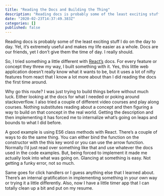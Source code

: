 ```yaml
---
title: "Reading the Docs and Building the Thing"
description: "Reading docs is probably some of the least exciting stuff I do on the day to day. Yet, it’s extremely useful and makes my life easier as a…"
date: "2020-02-23T14:37:49.383Z"
categories: []
published: false
---
```


Reading docs is probably some of the least exciting stuff I do on the day to day. Yet, it’s extremely useful and makes my life easier as a whole. Docs are our friends, yet I don’t give them the time of day. I really should.

So, I tried something a little different with [React’s](https://facebook.github.io/react/docs/hello-world.html) docs. For every feature or concept they threw my way, I built something with it. Yes, this little web application doesn’t really know what it wants to be, but it uses a lot of nifty features from react that I know a lot more about than I did reading the docs the first time around.

Why go this route? I was just trying to build things before without much luck. Either looking at the docs for what I needed or poking around stackoverflow. I also tried a couple of different video courses and play along courses. Nothing substitutes reading about a concept and then figuring a way to build on that concept in the real world. Getting the description and then implementing it has forced me to internalize what’s going on leaps and bounds to what I did before.

A good example is using ES6 class methods with React. There’s a couple of ways to do the same thing. You can either bind the function on the constructor with the this key word or you can use the arrow function. Normally I’d just read over something like that and use whatever the docs used in the code examples. But, being forced to implement it made me actually look into what was going on. Glancing at something is easy. Not getting a funky error, not so much.

Same goes for click handlers or I guess anything else that I learned about. There’s an internal gratification in implementing something in your own way or trying it a little differently. Also, now I have a little timer app that I can totally clean up a bit and put on my resume.
